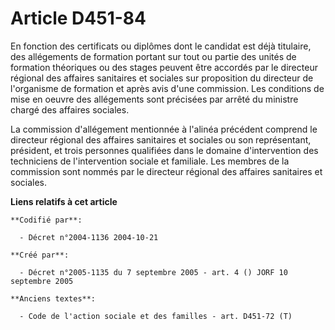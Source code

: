 # Article D451-84

En fonction des certificats ou diplômes dont le candidat est déjà titulaire, des allégements de formation portant sur tout ou
partie des unités de formation théoriques ou des stages peuvent être accordés par le directeur régional des affaires
sanitaires et sociales sur proposition du directeur de l'organisme de formation et après avis d'une commission. Les
conditions de mise en oeuvre des allégements sont précisées par arrêté du ministre chargé des affaires sociales.

La commission d'allégement mentionnée à l'alinéa précédent comprend le directeur régional des affaires sanitaires et sociales
ou son représentant, président, et trois personnes qualifiées dans le domaine d'intervention des techniciens de
l'intervention sociale et familiale. Les membres de la commission sont nommés par le directeur régional des affaires
sanitaires et sociales.

**Liens relatifs à cet article**

	**Codifié par**:

	  - Décret n°2004-1136 2004-10-21

	**Créé par**:

	  - Décret n°2005-1135 du 7 septembre 2005 - art. 4 () JORF 10 septembre 2005

	**Anciens textes**:

	  - Code de l'action sociale et des familles - art. D451-72 (T)
